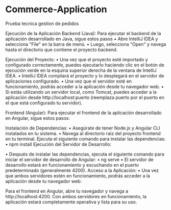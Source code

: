 # Commerce-Application
Prueba tecnica gestion de pedidos

Ejecución de la Aplicación
Backend (Java):
Para ejecutar el backend de la aplicación desarrollado en Java, sigue estos pasos
•	Abre IntelliJ IDEA y selecciona "File" en la barra de menú.
•	Luego, selecciona "Open" y navega hasta el directorio que contiene el proyecto backend.

Ejecución del Proyecto:
•	Una vez que el proyecto esté importado y configurado correctamente, puedes ejecutarlo haciendo clic en el botón de ejecución verde en la esquina superior derecha de la ventana de IntelliJ IDEA.
•	IntelliJ IDEA compilará el proyecto y lo desplegará en el servidor de aplicaciones configurado.
•	Una vez que el servidor esté en funcionamiento, podrás acceder a la aplicación desde tu navegador web.
•	Si estás utilizando un servidor local, como Tomcat, puedes acceder a la aplicación desde http://localhost:puerto (reemplaza puerto por el puerto en el que está configurado tu servidor).

Frontend (Angular):
Para ejecutar el frontend de la aplicación desarrollado en Angular, sigue estos pasos:

Instalación de Dependencias:
•	Asegúrate de tener Node.js y Angular CLI instalados en tu sistema.
•	Navega al directorio raíz del proyecto frontend en tu terminal.
Ejecuta el siguiente comando para instalar las dependencias:
•	npm install
Ejecución del Servidor de Desarrollo:

•	Después de instalar las dependencias, ejecuta el siguiente comando para iniciar el servidor de desarrollo de Angular:
•	ng serve
•	El servidor de desarrollo estará en funcionamiento y escuchando en el puerto predeterminado (generalmente 4200).
Acceso a la Aplicación:
•	Una vez que ambos servidores estén en funcionamiento, podrás acceder a la aplicación desde tu navegador web:

Para el frontend en Angular, abre tu navegador y navega a http://localhost:4200.
Con ambos servidores en funcionamiento, la aplicación estará completamente operativa y lista para su uso.
